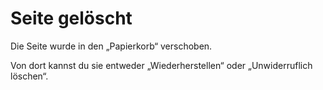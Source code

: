 # Seite gelöscht

Die Seite wurde in den „Papierkorb“ verschoben.

Von dort kannst du sie entweder „Wiederherstellen“ oder „Unwiderruflich löschen“.
